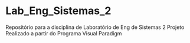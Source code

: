 # Lab_Eng_Sistemas_2
Repositório para a disciplina de Laboratório de Eng de Sistemas 2
Projeto Realizado a partir do Programa Visual Paradigm
